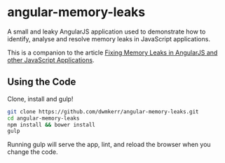 # angular-memory-leaks

A small and leaky AngularJS application used to demonstrate how to identify, analyse and resolve memory leaks in JavaScript applications.

This is a companion to the article [Fixing Memory Leaks in AngularJS and other JavaScript Applications](http://www.dwmkerr.com/fixing-memory-leaks-in-angularjs-applications/).

## Using the Code

Clone, install and gulp!

```bash
git clone https://github.com/dwmkerr/angular-memory-leaks.git 
cd angular-memory-leaks
npm install && bower install
gulp
```

Running gulp will serve the app, lint, and reload the browser when you change the code.